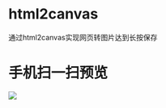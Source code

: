 # html2canvas
通过html2canvas实现网页转图片达到长按保存
# 手机扫一扫预览
![](https://upload-images.jianshu.io/upload_images/14110538-f8bd502a62e128a8.png?imageMogr2/auto-orient/strip%7CimageView2/2/w/1240)
